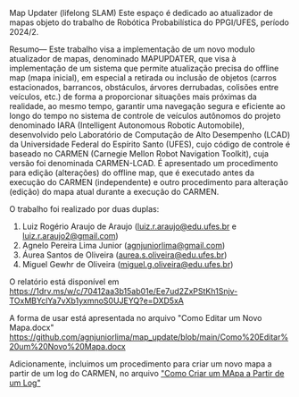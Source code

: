 Map Updater (lifelong SLAM)
Este espaço é dedicado ao atualizador de mapas objeto do trabalho de Robótica Probabilística do PPGI/UFES, período 2024/2.

Resumo— Este trabalho visa a implementação de um novo modulo atualizador de mapas, denominado MAPUPDATER, que visa à implementação de um sistema que permite atualização precisa do offline map (mapa inicial), em especial a retirada ou inclusão de objetos (carros estacionados, barrancos, obstáculos, árvores derrubadas, colisões entre veículos, etc.) de forma a proporcionar situações mais próximas da realidade, ao mesmo tempo, garantir uma navegação segura e eficiente ao longo do tempo no sistema de controle de veículos autônomos do projeto denominado IARA (Intelligent Autonomous Robotic Automobile), desenvolvido pelo Laboratório de Computação de Alto Desempenho (LCAD) da Universidade Federal do Espírito Santo (UFES), cujo código de controle é baseado no CARMEN (Carnegie Mellon Robot Navigation Toolkit), cuja versão foi denominada CARMEN-LCAD. É apresentado um procedimento para edição (alterações) do offline map, que é executado antes da execução do CARMEN (independente) e outro procedimento para alteração (edição) do mapa atual durante a execução do CARMEN. 

O trabalho foi realizado por duas duplas:
1) Luiz Rogério Araujo de Araujo (luiz.r.araujo@edu.ufes.br e luiz.r.araujo2@gmail.com)
2) Agnelo Pereira Lima Junior    (agnjuniorlima@gmail.com)
3) Áurea Santos de Oliveira      (aurea.s.oliveira@edu.ufes.br)
4) Miguel Gewhr de Oliveira      (miguel.g.oliveira@edu.ufes.br)

O relatório está disponível em https://1drv.ms/w/c/70412aa3b15ab01e/Ee7ud2ZxPStKh1Snjv-TOxMBYclYa7vXb1yxmnoS0UJEYQ?e=DXD5xA 

A forma de usar está apresentada no arquivo "Como Editar um Novo Mapa.docx" https://github.com/agnjuniorlima/map_update/blob/main/Como%20Editar%20um%20Novo%20Mapa.docx  

Adicionamente, incluimos um procedimento para criar um novo mapa a partir de um log do CARMEN, no arquivo ["Como Criar um MApa a Partir de um Log"](https://github.com/agnjuniorlima/map_update/blob/main/Como%20Criar%20um%20Mapa%20a%20Partir%20de%20um%20Log.docx) 

